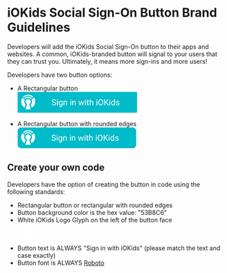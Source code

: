 # iOKids Social Sign-On Button Brand Guidelines

Developers will add the iOKids Social Sign-On button to their apps and websites. A common, iOKids-branded button will 
signal to your users that they can trust you. Ultimately, it means more sign-ins and more users!

Developers have two button options:
* A Rectangular button<br/>
    <img alt="iOKids Rectangular Social Sign-On Button" src="iOKids%20SSO%20-%20Rectangle.png" style="height:48px">
    
* A Rectangular button with rounded edges<br/>
    <img alt="iOKids Rounded Rectangular Social Sign-On Button" src="iOKids%20SSO%20-%20Rounded%20Rectangle.png" style="height:48px">
    
## Create your own code

Developers have the option of creating the button in code using the following standards:
* Rectangular button or rectangular with rounded edges
* Button background color is the hex value: "53B8C6"
* White iOKids Logo Glyph on the left of the button face<br />
    <div style="background:#53B8C6; width:48px; height:48px;"><img src="iOKids%20White%20Glyph.png" alt="iOKids White Glyph" style="height:48px"></div>
* Button text is ALWAYS "Sign in with iOKids" (please match the text and case exactly)
* Button font is ALWAYS [Roboto](https://fonts.google.com/specimen/Roboto)

